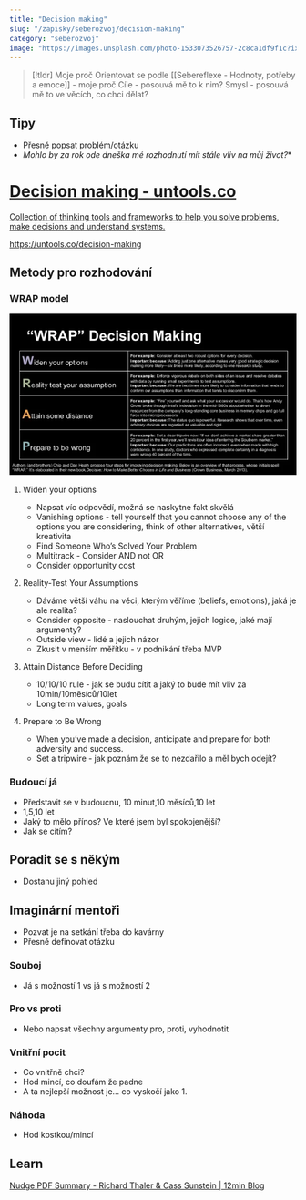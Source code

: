 ```yaml
---
title: "Decision making"
slug: "/zapisky/seberozvoj/decision-making"
category: "seberozvoj"
image: "https://images.unsplash.com/photo-1533073526757-2c8ca1df9f1c?ixlib=rb-1.2.1&ixid=MnwxMjA3fDB8MHxwaG90by1wYWdlfHx8fGVufDB8fHx8&auto=format&fit=crop&w=1170&q=80"
---
```


> [!tldr] Moje proč
> Orientovat se podle [[Sebereflexe - Hodnoty, potřeby a emoce]] - moje proč
> Cíle - posouvá mě to k nim?
> Smysl - posouvá mě to ve věcích, co chci dělat?

## Tipy
- Přesně popsat problém/otázku
- *Mohlo by za rok ode dneška mé rozhodnutí mít stále vliv na můj život?**

<div class="rich-link-card-container"><a class="rich-link-card" href="https://untools.co/decision-making" target="_blank">
	<div class="rich-link-image-container">
		<div class="rich-link-image" style="background-image: url('https://untools.co/icons/icon-512x512.png?v=48b6eb2cd872327651861e831bd90577')">
	</div>
	</div>
	<div class="rich-link-card-text">
		<h1 class="rich-link-card-title">Decision making - untools.co</h1>
		<p class="rich-link-card-description">
		Collection of thinking tools and frameworks to help you solve problems, make decisions and understand systems.
		</p>
		<p class="rich-link-href">
		https://untools.co/decision-making
		</p>
	</div>
</a></div>

## Metody pro rozhodování
### WRAP model

![WRAP_model](../Assets/Seberozvoj/Decision_making/WRAP_model.png)

1. Widen your options
	- Napsat víc odpovědí, možná se naskytne fakt skvělá
	- Vanishing options - tell yourself that you cannot choose any of the options you are considering, think of other alternatives, větší kreativita
	- Find Someone Who’s Solved Your Problem
	- Multitrack - Consider AND not OR
	- Consider opportunity cost

2. Reality-Test Your Assumptions
	- Dáváme větší váhu na věci, kterým věříme (beliefs, emotions), jaká je ale realita?
	- Consider opposite - naslouchat druhým, jejich logice, jaké mají argumenty?
	- Outside view  - lidé a jejich názor
	- Zkusit v menším měřítku - v podnikání třeba MVP

1. Attain Distance Before Deciding
	- 10/10/10 rule  - jak se budu cítit a jaký to bude mít vliv za 10min/10měsíců/10let
	- Long term values, goals

4. Prepare to Be Wrong
	- When you’ve made a decision, anticipate and prepare for both adversity and success. 
	- Set a tripwire - jak poznám že se to nezdařilo a měl bych odejít? 

### Budoucí já
- Představit se v budoucnu, 10 minut,10 měsíců,10 let
- 1,5,10 let
- Jaký to mělo přínos? Ve které jsem byl spokojenější?
- Jak se cítím?

## Poradit se s někým
- Dostanu jiný pohled

## Imaginární mentoři
- Pozvat je na setkání třeba do kavárny
- Přesně definovat otázku

### Souboj
- Já s možností 1 vs já s možností 2

### Pro vs proti
- Nebo napsat všechny argumenty pro, proti, vyhodnotit

### Vnitřní pocit
- Co vnitřně chci?
- Hod mincí, co doufám že padne
- A ta nejlepší možnost je… co vyskočí jako 1.

### Náhoda
- Hod kostkou/mincí

## Learn
[Nudge PDF Summary - Richard Thaler & Cass Sunstein | 12min Blog](https://blog.12min.com/nudge-summary/)